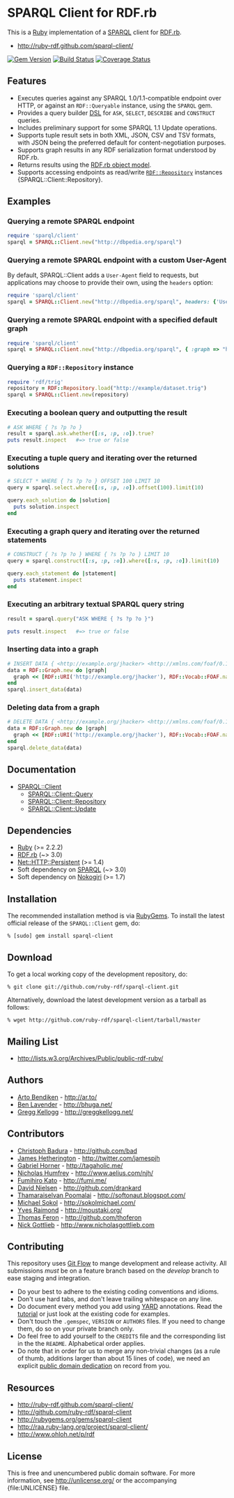 # SPARQL Client for RDF.rb

This is a [Ruby][] implementation of a [SPARQL][] client for [RDF.rb][].

* <http://ruby-rdf.github.com/sparql-client/>

[![Gem Version](https://badge.fury.io/rb/sparql-client.png)](http://badge.fury.io/rb/sparql-client)
[![Build Status](https://travis-ci.org/ruby-rdf/sparql-client.png?branch=master)](http://travis-ci.org/ruby-rdf/sparql-client)
[![Coverage Status](https://coveralls.io/repos/ruby-rdf/sparql-client/badge.svg?branch=master&service=github)](https://coveralls.io/github/ruby-rdf/sparql-client?branch=master)

## Features

* Executes queries against any SPARQL 1.0/1.1-compatible endpoint over HTTP,
  or against an `RDF::Queryable` instance, using the `SPARQL` gem.
* Provides a query builder [DSL][] for `ASK`, `SELECT`, `DESCRIBE` and
  `CONSTRUCT` queries.
* Includes preliminary support for some SPARQL 1.1 Update operations.
* Supports tuple result sets in both XML, JSON, CSV and TSV formats, with JSON being
  the preferred default for content-negotiation purposes.
* Supports graph results in any RDF serialization format understood by RDF.rb.
* Returns results using the [RDF.rb object model][RDF.rb model].
* Supports accessing endpoints as read/write [`RDF::Repository`][RDF::Repository]
  instances {SPARQL::Client::Repository}.

## Examples

### Querying a remote SPARQL endpoint

```ruby
require 'sparql/client'
sparql = SPARQL::Client.new("http://dbpedia.org/sparql")
```

### Querying a remote SPARQL endpoint with a custom User-Agent
By default, SPARQL::Client adds a `User-Agent` field to requests, but applications may choose to provide their own, using the `headers` option:

```ruby
require 'sparql/client'
sparql = SPARQL::Client.new("http://dbpedia.org/sparql", headers: {'User-Agent' => 'MyBotName'})
```

### Querying a remote SPARQL endpoint with a specified default graph

```ruby
require 'sparql/client'
sparql = SPARQL::Client.new("http://dbpedia.org/sparql", { :graph => "http://dbpedia.org" })
```


### Querying a `RDF::Repository` instance

```ruby
require 'rdf/trig'
repository = RDF::Repository.load("http://example/dataset.trig")
sparql = SPARQL::Client.new(repository)
```

### Executing a boolean query and outputting the result

```ruby
# ASK WHERE { ?s ?p ?o }
result = sparql.ask.whether([:s, :p, :o]).true?
puts result.inspect   #=> true or false
```

### Executing a tuple query and iterating over the returned solutions

```ruby
# SELECT * WHERE { ?s ?p ?o } OFFSET 100 LIMIT 10
query = sparql.select.where([:s, :p, :o]).offset(100).limit(10)

query.each_solution do |solution|
  puts solution.inspect
end
```

### Executing a graph query and iterating over the returned statements


```ruby
# CONSTRUCT { ?s ?p ?o } WHERE { ?s ?p ?o } LIMIT 10
query = sparql.construct([:s, :p, :o]).where([:s, :p, :o]).limit(10)

query.each_statement do |statement|
  puts statement.inspect
end
```

### Executing an arbitrary textual SPARQL query string

```ruby
result = sparql.query("ASK WHERE { ?s ?p ?o }")

puts result.inspect   #=> true or false
```

### Inserting data into a graph

```ruby
# INSERT DATA { <http://example.org/jhacker> <http://xmlns.com/foaf/0.1/name> "J. Random Hacker" .}
data = RDF::Graph.new do |graph|
  graph << [RDF::URI('http://example.org/jhacker'), RDF::Vocab::FOAF.name, "J. Random Hacker"]
end
sparql.insert_data(data)
```

### Deleting data from a graph

```ruby
# DELETE DATA { <http://example.org/jhacker> <http://xmlns.com/foaf/0.1/name> "J. Random Hacker" .}
data = RDF::Graph.new do |graph|
  graph << [RDF::URI('http://example.org/jhacker'), RDF::Vocab::FOAF.name, "J. Random Hacker"]
end
sparql.delete_data(data)
```

## Documentation

* [SPARQL::Client](https://www.rubydoc.info/github/ruby-rdf/sparql-client/SPARQL/Client)
  * [SPARQL::Client::Query](https://www.rubydoc.info/github/ruby-rdf/sparql-client/SPARQL/Client/Query)
  * [SPARQL::Client::Repository](https://www.rubydoc.info/github/ruby-rdf/sparql-client/SPARQL/Client/Repository)
  * [SPARQL::Client::Update](https://www.rubydoc.info/github/ruby-rdf/sparql-client/SPARQL/Client/Update)

## Dependencies

* [Ruby](http://ruby-lang.org/) (>= 2.2.2)
* [RDF.rb](http://rubygems.org/gems/rdf) (~> 3.0)
* [Net::HTTP::Persistent](http://rubygems.org/gems/net-http-persistent) (>= 1.4)
* Soft dependency on [SPARQL](http://rubygems.org/gems/sparql) (~> 3.0)
* Soft dependency on [Nokogiri](http://rubygems.org/gems/nokogiri) (>= 1.7)

## Installation

The recommended installation method is via [RubyGems](http://rubygems.org/).
To install the latest official release of the `SPARQL::Client` gem, do:

    % [sudo] gem install sparql-client

## Download

To get a local working copy of the development repository, do:

    % git clone git://github.com/ruby-rdf/sparql-client.git

Alternatively, download the latest development version as a tarball as
follows:

    % wget http://github.com/ruby-rdf/sparql-client/tarball/master

## Mailing List

* <http://lists.w3.org/Archives/Public/public-rdf-ruby/>

## Authors

* [Arto Bendiken](http://github.com/bendiken) - <http://ar.to/>
* [Ben Lavender](http://github.com/bhuga) - <http://bhuga.net/>
* [Gregg Kellogg](http://github.com/gkellogg) - <http://greggkellogg.net/>

## Contributors

* [Christoph Badura](http://github.com/bad) - <http://github.com/bad>
* [James Hetherington](http://github.com/jamespjh) - <http://twitter.com/jamespjh>
* [Gabriel Horner](http://github.com/cldwalker) - <http://tagaholic.me/>
* [Nicholas Humfrey](http://github.com/njh) - <http://www.aelius.com/njh/>
* [Fumihiro Kato](http://github.com/fumi) - <http://fumi.me/>
* [David Nielsen](http://github.com/drankard) - <http://github.com/drankard>
* [Thamaraiselvan Poomalai](http://github.com/selvan) - <http://softonaut.blogspot.com/>
* [Michael Sokol](http://github.com/mikaa123) - <http://sokolmichael.com/>
* [Yves Raimond](http://github.com/moustaki) - <http://moustaki.org/>
* [Thomas Feron](http://github.com/thoferon) - <http://github.com/thoferon>
* [Nick Gottlieb](http://github.com/ngottlieb) - <http://www.nicholasgottlieb.com>

## Contributing
This repository uses [Git Flow](https://github.com/nvie/gitflow) to mange development and release activity. All submissions _must_ be on a feature branch based on the _develop_ branch to ease staging and integration.

* Do your best to adhere to the existing coding conventions and idioms.
* Don't use hard tabs, and don't leave trailing whitespace on any line.
* Do document every method you add using [YARD][] annotations. Read the
  [tutorial][YARD-GS] or just look at the existing code for examples.
* Don't touch the `.gemspec`, `VERSION` or `AUTHORS` files. If you need to
  change them, do so on your private branch only.
* Do feel free to add yourself to the `CREDITS` file and the corresponding
  list in the the `README`. Alphabetical order applies.
* Do note that in order for us to merge any non-trivial changes (as a rule
  of thumb, additions larger than about 15 lines of code), we need an
  explicit [public domain dedication][PDD] on record from you.

## Resources

* <http://ruby-rdf.github.com/sparql-client/>
* <http://github.com/ruby-rdf/sparql-client>
* <http://rubygems.org/gems/sparql-client>
* <http://raa.ruby-lang.org/project/sparql-client/>
* <http://www.ohloh.net/p/rdf>

## License

This is free and unencumbered public domain software. For more information,
see <http://unlicense.org/> or the accompanying {file:UNLICENSE} file.

[Ruby]:            http://ruby-lang.org/
[RDF]:             http://www.w3.org/RDF/
[SPARQL]:          http://en.wikipedia.org/wiki/SPARQL
[SPARQL JSON]:     http://www.w3.org/TR/rdf-sparql-json-res/
[RDF.rb]:          http://rubygems.org/gems/rdf
[RDF.rb model]:    http://blog.datagraph.org/2010/03/rdf-for-ruby
[RDF::Repository]: http://rubydoc.info/github/ruby-rdf/rdf/RDF/Repository
[DSL]:             http://en.wikipedia.org/wiki/Domain-specific_language
                   "domain-specific language"
[YARD]:            http://yardoc.org/
[YARD-GS]:         http://rubydoc.info/docs/yard/file/docs/GettingStarted.md
[PDD]:             http://unlicense.org/#unlicensing-contributions
[Backports]:       http://rubygems.org/gems/backports
